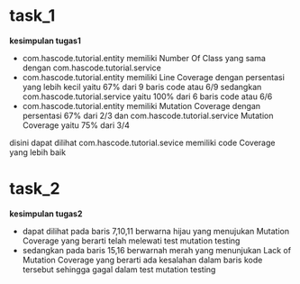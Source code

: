 # task_1
**kesimpulan tugas1**
- com.hascode.tutorial.entity memiliki Number Of Class yang sama dengan com.hascode.tutorial.service
- com.hascode.tutorial.entity memiliki Line Coverage dengan persentasi yang lebih kecil yaitu 67% dari 9 baris code atau 6/9 sedangkan com.hascode.tutorial.service yaitu 100% dari 6 baris code atau 6/6
- com.hascode.tutorial.entity memiliki Mutation Coverage dengan persentasi 67% dari 2/3 dan com.hascode.tutorial.service Mutation Coverage yaitu 75% dari 3/4

disini dapat dilihat com.hascode.tutorial.sevice memiliki code Coverage yang lebih baik


# task_2
**kesimpulan tugas2**
- dapat dilihat pada baris 7,10,11 berwarna hijau yang menujukan Mutation Coverage yang berarti telah melewati test mutation testing
- sedangkan pada baris 15,16 berwarnah merah yang menunjukan Lack of Mutation Coverage yang berarti ada kesalahan dalam baris kode tersebut sehingga gagal dalam test mutation testing
